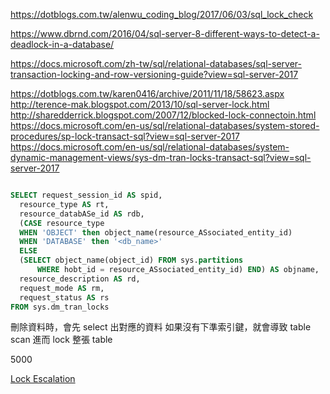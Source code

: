 
https://dotblogs.com.tw/alenwu_coding_blog/2017/06/03/sql_lock_check

https://www.dbrnd.com/2016/04/sql-server-8-different-ways-to-detect-a-deadlock-in-a-database/

https://docs.microsoft.com/zh-tw/sql/relational-databases/sql-server-transaction-locking-and-row-versioning-guide?view=sql-server-2017

https://dotblogs.com.tw/karen0416/archive/2011/11/18/58623.aspx
http://terence-mak.blogspot.com/2013/10/sql-server-lock.html
http://sharedderrick.blogspot.com/2007/12/blocked-lock-connectoin.html
https://docs.microsoft.com/en-us/sql/relational-databases/system-stored-procedures/sp-lock-transact-sql?view=sql-server-2017
https://docs.microsoft.com/en-us/sql/relational-databases/system-dynamic-management-views/sys-dm-tran-locks-transact-sql?view=sql-server-2017


```sql

SELECT request_session_id AS spid,
  resource_type AS rt,
  resource_databASe_id AS rdb,
  (CASE resource_type
  WHEN 'OBJECT' then object_name(resource_ASsociated_entity_id)
  WHEN 'DATABASE' then '<db_name>'
  ELSE
  (SELECT object_name(object_id) FROM sys.partitions
      WHERE hobt_id = resource_ASsociated_entity_id) END) AS objname,
  resource_description AS rd,
  request_mode AS rm,
  request_status AS rs
FROM sys.dm_tran_locks


```

刪除資料時，會先 select 出對應的資料
如果沒有下準索引鍵，就會導致 table scan 進而 lock 整張 table




5000

[Lock Escalation](https://docs.microsoft.com/en-us/previous-versions/sql/sql-server-2008-r2/ms184286(v=sql.105))